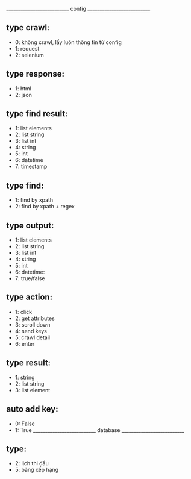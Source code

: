 __________________________ config __________________________

## type crawl:
+ 0: không crawl, lấy luôn thông tin từ config
+ 1: request
+ 2: selenium

## type response:
+ 1: html
+ 2: json

## type find result:
+ 1: list elements
+ 2: list string
+ 3: list int
+ 4: string
+ 5: int
+ 6: datetime
+ 7: timestamp
<!-- + 3: list string -->


## type find:
+ 1: find by xpath
+ 2: find by xpath + regex


## type output:
+ 1: list elements
+ 2: list string
+ 3: list int
+ 4: string
+ 5: int
+ 6: datetime: 
+ 7: true/false


## type action:
+ 1: click
+ 2: get attributes
+ 3: scroll down
+ 4: send keys
+ 5: crawl detail
+ 6: enter

## type result:
+ 1: string
+ 2: list string
+ 3: list element

## auto add key:
+ 0: False
+ 1: True
__________________________ database __________________________
## type:
+ 2: lịch thi đấu
+ 5: bảng xếp hạng
